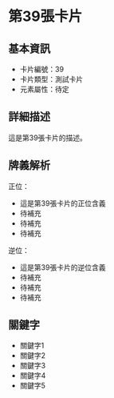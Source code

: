 # 第39張卡片

## 基本資訊
- 卡片編號：39
- 卡片類型：測試卡片
- 元素屬性：待定

## 詳細描述
這是第39張卡片的描述。

## 牌義解析
正位：
- 這是第39張卡片的正位含義
- 待補充
- 待補充
- 待補充

逆位：
- 這是第39張卡片的逆位含義
- 待補充
- 待補充
- 待補充

## 關鍵字
- 關鍵字1
- 關鍵字2
- 關鍵字3
- 關鍵字4
- 關鍵字5
